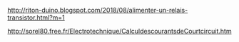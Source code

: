 http://riton-duino.blogspot.com/2018/08/alimenter-un-relais-transistor.html?m=1

http://sorel80.free.fr/Electrotechnique/CalculdescourantsdeCourtcircuit.htm

